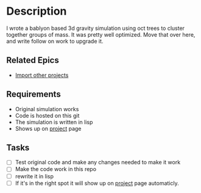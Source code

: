 # Description

I wrote a bablyon based 3d gravity simulation using oct trees to cluster together groups of mass. It was pretty well optimized. Move that over here, and write follow on work to upgrade it.

## Related Epics
- [Import other projects](Import%20other%20projects.md)
## Requirements

- Original simulation works
- Code is hosted on this git
- The simulation is written in lisp
- Shows up on [project](../project.md) page

## Tasks 

- [ ] Test original code and make any changes needed to make it work
- [ ] Make the code work in this repo
- [ ] rewrite it in lisp
- [ ] If it's in the right spot it will show up on [project](../project.md) page automaticly.

